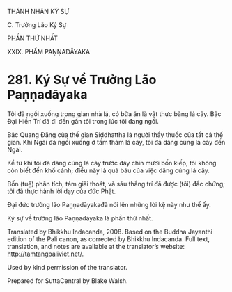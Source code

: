 THÁNH NHÂN KÝ SỰ

C. Trưởng Lão Ký Sự

PHẦN THỨ NHẤT

XXIX. PHẨM PAṆṆADĀYAKA

# 281\. Ký Sự về Trưởng Lão Paṇṇadāyaka

Tôi đã ngồi xuống trong gian nhà lá, có bữa ăn là vật thực bằng lá cây. Bậc Đại Hiền Trí đã đi đến gần tôi trong lúc tôi đang ngồi.

Bậc Quang Đăng của thế gian Siddhattha là người thầy thuốc của tất cả thế gian. Khi Ngài đã ngồi xuống ở tấm thảm lá cây, tôi đã dâng cúng lá cây đến Ngài.

Kể từ khi tôi đã dâng cúng lá cây trước đây chín mươi bốn kiếp, tôi không còn biết đến khổ cảnh; điều này là quả báu của việc dâng cúng lá cây.

Bốn (tuệ) phân tích, tám giải thoát, và sáu thắng trí đã được (tôi) đắc chứng; tôi đã thực hành lời dạy của đức Phật.

Đại đức trưởng lão Paṇṇadāyakađã nói lên những lời kệ này như thế ấy.

Ký sự về trưởng lão Paṇṇadāyaka là phần thứ nhất.

Translated by Bhikkhu Indacanda, 2008. Based on the Buddha Jayanthi edition of the Pali canon, as corrected by Bhikkhu Indacanda. Full text, translation, and notes are available at the translator’s website: http://tamtangpaliviet.net/.

Used by kind permission of the translator.

Prepared for SuttaCentral by Blake Walsh.